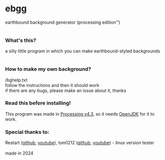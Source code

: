 # ebgg
earthbound background generator (processing edition™)
<br><br>
### What's this? <br>
a silly little program in which you can make earthbound-styled backgrounds <br>
<br>
### How to make my own background? <br>
/bghelp.txt<br>
follow the instructions and then it should work<br>
if there are any bugs, please make an issue about it, thanks <br>
### Read this before installing!
This program was made in [Processing v4.3](https://processing.org/), so it needs [OpenJDK](https://adoptium.net/) for it to work. <br>
### Special thanks to:
Restart ([github](https://github.com/RestartB), [youtube](https://www.youtube.com/channel/UC3UtM9TCOEfkMHYg56_LfqA)), tom1212 ([github](https://github.com/thepotatolover), [youtube](https://www.youtube.com/channel/UCtV19qZdwro8P-pMUbMN0DQ)) - linux version tester <br>
<br>
made in 2024
